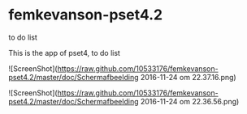 # femkevanson-pset4.2
to do list 


This is the app of pset4, to do list

![ScreenShot](https://raw.github.com/10533176/femkevanson-pset4.2/master/doc/Schermafbeelding 2016-11-24 om 22.37.16.png)

![ScreenShot](https://raw.github.com/10533176/femkevanson-pset4.2/master/doc/Schermafbeelding 2016-11-24 om 22.36.56.png)



